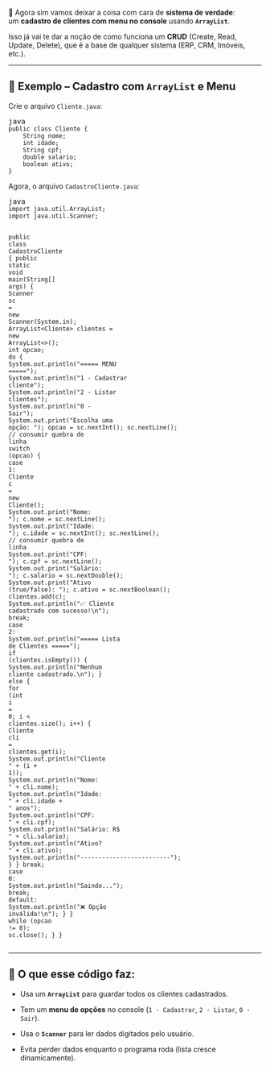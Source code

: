 <div class="flex max-w-full flex-col grow">
   <div data-message-author-role="assistant" data-message-id="bf944929-b83c-4cf8-99f0-349c0e66c2f4" dir="auto" class="min-h-8 text-message relative flex w-full flex-col items-end gap-2 text-start break-words whitespace-normal [.text-message+&amp;]:mt-5" data-message-model-slug="gpt-5">
      <div class="flex w-full flex-col gap-1 empty:hidden first:pt-[3px]">
         <div class="markdown prose dark:prose-invert w-full break-words dark markdown-new-styling">
            <p data-start="0" data-end="159">🚀 Agora sim vamos deixar a coisa com cara de <strong data-start="60" data-end="82">sistema de verdade</strong>:<br data-start="83" data-end="86">
               um <strong data-start="89" data-end="133">cadastro de clientes com menu no console</strong> usando <strong data-start="141" data-end="156"><code data-start="143" data-end="154">ArrayList</code></strong>.
            </p>
            <p data-start="161" data-end="308">Isso já vai te dar a noção de como funciona um <strong data-start="208" data-end="216">CRUD</strong> (Create, Read, Update, Delete), que é a base de qualquer sistema (ERP, CRM, Imóveis, etc.).</p>
            <hr data-start="310" data-end="313">
            <h2 data-start="315" data-end="362">📖 Exemplo – Cadastro com <code data-start="344" data-end="355">ArrayList</code> e Menu</h2>
            <p data-start="364" data-end="394">Crie o arquivo <code data-start="379" data-end="393">Cliente.java</code>:</p>
            <pre class="overflow-visible!" data-start="396" data-end="519"><div class="contain-inline-size rounded-2xl relative bg-token-sidebar-surface-primary"><div class="flex items-center text-token-text-secondary px-4 py-2 text-xs font-sans justify-between h-9 bg-token-sidebar-surface-primary select-none rounded-t-2xl">java</div><div class="sticky top-9"><div class="absolute end-0 bottom-0 flex h-9 items-center pe-2"><div class="bg-token-bg-elevated-secondary text-token-text-secondary flex items-center gap-4 rounded-sm px-2 font-sans text-xs"></div></div></div><div class="overflow-y-auto p-4" dir="ltr"><code class="whitespace-pre! language-java"><span><span><span class="hljs-keyword">public</span></span><span> </span><span><span class="hljs-keyword">class</span></span><span> </span><span><span class="hljs-title class_">Cliente</span></span><span> {
    String nome;
    </span><span><span class="hljs-type">int</span></span><span> idade;
    String cpf;
    </span><span><span class="hljs-type">double</span></span><span> salario;
    </span><span><span class="hljs-type">boolean</span></span><span> ativo;
}
</span></span></code></div></div></pre>
            <p data-start="521" data-end="561">Agora, o arquivo <code data-start="538" data-end="560">CadastroCliente.java</code>:</p>
            <pre class="overflow-visible!" data-start="563" data-end="3213"><div class="contain-inline-size rounded-2xl relative bg-token-sidebar-surface-primary"><div class="flex items-center text-token-text-secondary px-4 py-2 text-xs font-sans justify-between h-9 bg-token-sidebar-surface-primary select-none rounded-t-2xl">java</div><div class="sticky top-9"><div class="absolute end-0 bottom-0 flex h-9 items-center pe-2"><div class="bg-token-bg-elevated-secondary text-token-text-secondary flex items-center gap-4 rounded-sm px-2 font-sans text-xs"></div></div></div><div class="overflow-y-auto p-4" dir="ltr"><code class="whitespace-pre! language-java"><span><span><span class="hljs-keyword">import</span></span><span> java.util.ArrayList;
</span><span><span class="hljs-keyword">import</span></span><span> java.util.Scanner;

</span><span><span class="hljs-keyword">public</span></span><span> </span><span><span class="hljs-keyword">class</span></span><span> </span><span><span class="hljs-title class_">CadastroCliente</span></span><span> {
    </span><span><span class="hljs-keyword">public</span></span><span> </span><span><span class="hljs-keyword">static</span></span><span> </span><span><span class="hljs-keyword">void</span></span><span> </span><span><span class="hljs-title function_">main</span></span><span><span class="hljs-params">(String[] args)</span></span><span> {
        </span><span><span class="hljs-type">Scanner</span></span><span> </span><span><span class="hljs-variable">sc</span></span><span> </span><span><span class="hljs-operator">=</span></span><span> </span><span><span class="hljs-keyword">new</span></span><span> </span><span><span class="hljs-title class_">Scanner</span></span><span>(System.in);
        ArrayList&lt;Cliente&gt; clientes = </span><span><span class="hljs-keyword">new</span></span><span> </span><span><span class="hljs-title class_">ArrayList</span></span><span>&lt;&gt;();
        </span><span><span class="hljs-type">int</span></span><span> opcao;
        </span><span><span class="hljs-keyword">do</span></span><span> {
            System.out.println(</span><span><span class="hljs-string">"===== MENU ====="</span></span><span>);
            System.out.println(</span><span><span class="hljs-string">"1 - Cadastrar cliente"</span></span><span>);
            System.out.println(</span><span><span class="hljs-string">"2 - Listar clientes"</span></span><span>);
            System.out.println(</span><span><span class="hljs-string">"0 - Sair"</span></span><span>);
            System.out.print(</span><span><span class="hljs-string">"Escolha uma opção: "</span></span><span>);
            opcao = sc.nextInt();
            sc.nextLine(); </span><span><span class="hljs-comment">// consumir quebra de linha</span></span><span>
            </span><span><span class="hljs-keyword">switch</span></span><span> (opcao) {
                </span><span><span class="hljs-keyword">case</span></span><span> </span><span><span class="hljs-number">1</span></span><span>:
                    </span><span><span class="hljs-type">Cliente</span></span><span> </span><span><span class="hljs-variable">c</span></span><span> </span><span><span class="hljs-operator">=</span></span><span> </span><span><span class="hljs-keyword">new</span></span><span> </span><span><span class="hljs-title class_">Cliente</span></span><span>();
                    System.out.print(</span><span><span class="hljs-string">"Nome: "</span></span><span>);
                    c.nome = sc.nextLine();
                    System.out.print(</span><span><span class="hljs-string">"Idade: "</span></span><span>);
                    c.idade = sc.nextInt();
                    sc.nextLine(); </span><span><span class="hljs-comment">// consumir quebra de linha</span></span><span>
                    System.out.print(</span><span><span class="hljs-string">"CPF: "</span></span><span>);
                    c.cpf = sc.nextLine();
                    System.out.print(</span><span><span class="hljs-string">"Salário: "</span></span><span>);
                    c.salario = sc.nextDouble();
                    System.out.print(</span><span><span class="hljs-string">"Ativo (true/false): "</span></span><span>);
                    c.ativo = sc.nextBoolean();
                    clientes.add(c);
                    System.out.println(</span><span><span class="hljs-string">"✅ Cliente cadastrado com sucesso!\n"</span></span><span>);
                    </span><span><span class="hljs-keyword">break</span></span><span>;
                </span><span><span class="hljs-keyword">case</span></span><span> </span><span><span class="hljs-number">2</span></span><span>:
                    System.out.println(</span><span><span class="hljs-string">"===== Lista de Clientes ====="</span></span><span>);
                    </span><span><span class="hljs-keyword">if</span></span><span> (clientes.isEmpty()) {
                        System.out.println(</span><span><span class="hljs-string">"Nenhum cliente cadastrado.\n"</span></span><span>);
                    } </span><span><span class="hljs-keyword">else</span></span><span> {
                        </span><span><span class="hljs-keyword">for</span></span><span> (</span><span><span class="hljs-type">int</span></span><span> </span><span><span class="hljs-variable">i</span></span><span> </span><span><span class="hljs-operator">=</span></span><span> </span><span><span class="hljs-number">0</span></span><span>; i &lt; clientes.size(); i++) {
                            </span><span><span class="hljs-type">Cliente</span></span><span> </span><span><span class="hljs-variable">cli</span></span><span> </span><span><span class="hljs-operator">=</span></span><span> clientes.get(i);
                            System.out.println(</span><span><span class="hljs-string">"Cliente "</span></span><span> + (i + </span><span><span class="hljs-number">1</span></span><span>));
                            System.out.println(</span><span><span class="hljs-string">"Nome: "</span></span><span> + cli.nome);
                            System.out.println(</span><span><span class="hljs-string">"Idade: "</span></span><span> + cli.idade + </span><span><span class="hljs-string">" anos"</span></span><span>);
                            System.out.println(</span><span><span class="hljs-string">"CPF: "</span></span><span> + cli.cpf);
                            System.out.println(</span><span><span class="hljs-string">"Salário: R$ "</span></span><span> + cli.salario);
                            System.out.println(</span><span><span class="hljs-string">"Ativo? "</span></span><span> + cli.ativo);
                            System.out.println(</span><span><span class="hljs-string">"-------------------------"</span></span><span>);
                        }
                    }
                    </span><span><span class="hljs-keyword">break</span></span><span>;
                </span><span><span class="hljs-keyword">case</span></span><span> </span><span><span class="hljs-number">0</span></span><span>:
                    System.out.println(</span><span><span class="hljs-string">"Saindo..."</span></span><span>);
                    </span><span><span class="hljs-keyword">break</span></span><span>;
                </span><span><span class="hljs-keyword">default</span></span><span>:
                    System.out.println(</span><span><span class="hljs-string">"❌ Opção inválida!\n"</span></span><span>);
            }
        } </span><span><span class="hljs-keyword">while</span></span><span> (opcao != </span><span><span class="hljs-number">0</span></span><span>);
        sc.close();
    }
}
</span></span></code></div></div></pre>
            <hr data-start="3215" data-end="3218">
            <h2 data-start="3220" data-end="3248">🔎 O que esse código faz:</h2>
            <ul data-start="3249" data-end="3546">
               <li data-start="3249" data-end="3319">
                  <p data-start="3251" data-end="3319">Usa um <strong data-start="3258" data-end="3273"><code data-start="3260" data-end="3271">ArrayList</code></strong> para guardar todos os clientes cadastrados.</p>
               </li>
               <li data-start="3320" data-end="3405">
                  <p data-start="3322" data-end="3405">Tem um <strong data-start="3329" data-end="3347">menu de opções</strong> no console (<code data-start="3360" data-end="3375">1 - Cadastrar</code>, <code data-start="3377" data-end="3389">2 - Listar</code>, <code data-start="3391" data-end="3401">0 - Sair</code>).</p>
               </li>
               <li data-start="3406" data-end="3468">
                  <p data-start="3408" data-end="3468">Usa o <strong data-start="3414" data-end="3427"><code data-start="3416" data-end="3425">Scanner</code></strong> para ler dados digitados pelo usuário.</p>
               </li>
               <li data-start="3469" data-end="3546">
                  <p data-start="3471" data-end="3546">Evita perder dados enquanto o programa roda (lista cresce dinamicamente).</p>
               </li>
            </ul>
         </div>
      </div>
   </div>
</div>